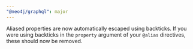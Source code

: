 ```yaml
---
"@neo4j/graphql": major
---
```


Aliased properties are now automatically escaped using backticks. If you were using backticks in the `property` argument of your `@alias` directives, these should now be removed.
